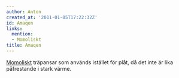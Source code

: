 ```yaml
---
author: Anton
created_at: '2011-01-05T17:22:32Z'
id: Amaqen
links:
  mention:
  - Momoliskt
title: Amaqen
---
```


[Momoliskt] träpansar som används istället för plåt, då det inte är lika påfrestande i stark värme.

  [Momoliskt]: Momoliskt
